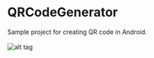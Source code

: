 # QRCodeGenerator
Sample project for creating QR code in Android.
<br/>
<br/>
![alt tag](http://i.imgur.com/5ByDdWS.png)
